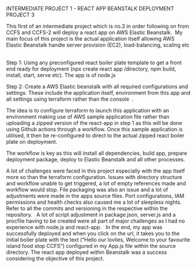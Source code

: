 INTERMEDIATE PROJECT 1 - REACT APP BEANSTALK DEPLOYMENT PROJECT 3

This first of an intermediate project which is no.3 in order following on from CCFS and CCFS-2 will deploy a react app on AWS Elastic Beanstalk. 
 My main focus of this project is the actual application itself allowing AWS Elastic Beanstalk handle server provision (EC2), load-balancing, scaling etc   
 
Step 1: Using any preconfigured react boiler plate template to get a front end ready for deployment (npx create react app /directory, npm build, install, start, serve etc). The app is of node.js  

Step 2: Create a AWS Elastic beanstalk with all required configurations and settings. These include the application itself, environment from this app and all settings using terraform rather than the console  .

The idea is to configure terraform to launch this application with an environment making use of AWS sample application file rather than uploading a zipped version of the react-app in step 1 as this will be done using Github actions through a workflow. Once this sample application is utilised, it then be re-configured to direct to the actual zipped react boiler plate on deployment. 

The workflow is key as this will install all dependencies, build app, prepare deployment package, deploy to Elastic Beanstalk and all other processes. 

A lot of challenges were faced in this project especially with the app itself more so than the terraform configuration. Issues with directory structure and workflow unable to get triggered, a lot of empty references made and workflow would stop. File packaging was also an issue and a lot of  adjustments were made in the apps source files. Port configurations, IAM permissions and health checks also caused me a lot of sleepless nights. Refer to all the commits and versioning in the respective within the repository.   A lot of script adjustment in package.json, server.js and a procfile having to be created were all part of major challenges as I had no experience with node.js and react-app.   In the end, my app was successfully deployed and when you click on the url, it takes you to the initial boiler plate with the text (“Hello our lovlies, Welcome to your favourite island food stop CCFS”) configured in my App.js file within the source directory. The react app deployed within Beanstalk was a success considering the objective of this project.
